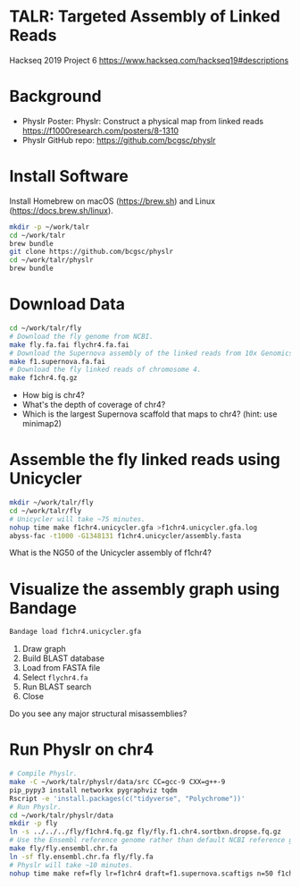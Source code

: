 # TALR: Targeted Assembly of Linked Reads

Hackseq 2019 Project 6
<https://www.hackseq.com/hackseq19#descriptions>

# Background

- Physlr Poster: Physlr: Construct a physical map from linked reads <https://f1000research.com/posters/8-1310>
- Physlr GitHub repo: <https://github.com/bcgsc/physlr>

# Install Software

Install Homebrew on macOS (<https://brew.sh>) and Linux (<https://docs.brew.sh/linux>).

```sh
mkdir -p ~/work/talr
cd ~/work/talr
brew bundle
git clone https://github.com/bcgsc/physlr
cd ~/work/talr/physlr
brew bundle
```

# Download Data

```sh
cd ~/work/talr/fly
# Download the fly genome from NCBI.
make fly.fa.fai flychr4.fa.fai
# Download the Supernova assembly of the linked reads from 10x Genomics.
make f1.supernova.fa.fai
# Download the fly linked reads of chromosome 4.
make f1chr4.fq.gz
```

- How big is chr4?
- What's the depth of coverage of chr4?
- Which is the largest Supernova scaffold that maps to chr4? (hint: use minimap2)

# Assemble the fly linked reads using Unicycler

```sh
mkdir ~/work/talr/fly
cd ~/work/talr/fly
# Unicycler will take ~75 minutes.
nohup time make f1chr4.unicycler.gfa >f1chr4.unicycler.gfa.log
abyss-fac -t1000 -G1348131 f1chr4.unicycler/assembly.fasta
```

What is the NG50 of the Unicycler assembly of f1chr4?

# Visualize the assembly graph using Bandage

```sh
Bandage load f1chr4.unicycler.gfa
```

1. Draw graph
2. Build BLAST database
3. Load from FASTA file
4. Select `flychr4.fa`
5. Run BLAST search
6. Close

Do you see any major structural misassemblies?

# Run Physlr on chr4

```sh
# Compile Physlr.
make -C ~/work/talr/physlr/data/src CC=gcc-9 CXX=g++-9
pip_pypy3 install networkx pygraphviz tqdm
Rscript -e 'install.packages(c("tidyverse", "Polychrome"))'
# Run Physlr.
cd ~/work/talr/physlr/data
mkdir -p fly
ln -s ../../../fly/f1chr4.fq.gz fly/fly.f1.chr4.sortbxn.dropse.fq.gz
# Use the Ensembl reference genome rather than default NCBI reference genome.
make fly/fly.ensembl.chr.fa
ln -sf fly.ensembl.chr.fa fly/fly.fa
# Physlr will take ~10 minutes.
nohup time make ref=fly lr=f1chr4 draft=f1.supernova.scaftigs n=50 f1chr4.k32-w32.n100-1000.c2-x.physlr.overlap.n50.mol.backbone.fleshed.path >f1chr4.k32-w32.n100-1000.c2-x.physlr.overlap.n50.mol.backbone.fleshed.path.log
```
